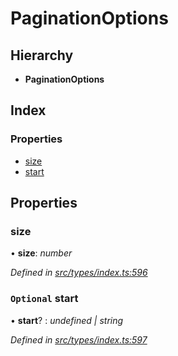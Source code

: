 # PaginationOptions

## Hierarchy

* **PaginationOptions**

## Index

### Properties

* [size](paginationoptions.md#size)
* [start](paginationoptions.md#optional-start)

## Properties

### size

• **size**: _number_

_Defined in_ [_src/types/index.ts:596_](https://github.com/PolymathNetwork/polymesh-sdk/blob/959efb76/src/types/index.ts#L596)

### `Optional` start

• **start**? : _undefined \| string_

_Defined in_ [_src/types/index.ts:597_](https://github.com/PolymathNetwork/polymesh-sdk/blob/959efb76/src/types/index.ts#L597)


